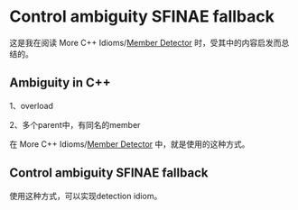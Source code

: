 # Control ambiguity SFINAE fallback

这是我在阅读 More C++ Idioms/[Member Detector](https://en.wikibooks.org/wiki/More_C%2B%2B_Idioms/Member_Detector) 时，受其中的内容启发而总结的。

## Ambiguity in C++

1、overload

2、多个parent中，有同名的member

在 More C++ Idioms/[Member Detector](https://en.wikibooks.org/wiki/More_C%2B%2B_Idioms/Member_Detector) 中，就是使用的这种方式。



## Control ambiguity SFINAE fallback

使用这种方式，可以实现detection idiom。